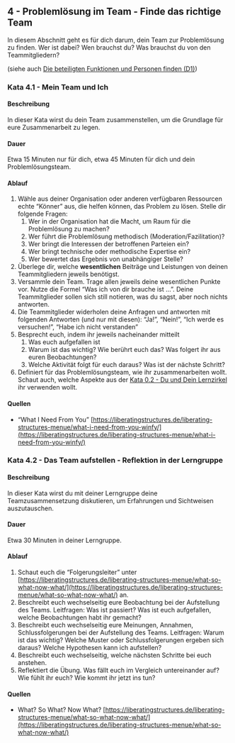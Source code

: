 ## 4 - Problemlösung im Team - Finde das richtige Team

In diesem Abschnitt geht es für dich darum, dein Team zur Problemlösung zu finden. Wer ist dabei? Wen brauchst du? Was brauchst du von den Teammitgliedern?

(siehe auch [Die beteiligten Funktionen und Personen finden (D1)](1-0-Grundlagen.md##die-beteiligten-funktionen-und-personen-finden-d1))

### Kata 4.1 - Mein Team und Ich

#### Beschreibung

In dieser Kata wirst du dein Team zusammenstellen, um die Grundlage für eure Zusammenarbeit zu legen.

#### Dauer

Etwa 15 Minuten nur für dich, etwa 45 Minuten für dich und dein Problemlösungsteam.

#### Ablauf

1. Wähle aus deiner Organisation oder anderen verfügbaren Ressourcen echte “Könner” aus, die helfen können, das Problem zu lösen.
Stelle dir folgende Fragen:
    1. Wer in der Organisation hat die Macht, um Raum für die Problemlösung zu machen?
    2. Wer führt die Problemlösung methodisch (Moderation/Fazilitation)?
    3. Wer bringt die Interessen der betroffenen Parteien ein?
    4. Wer bringt technische oder methodische Expertise ein?
    5. Wer bewertet das Ergebnis von unabhängiger Stelle?
2. Überlege dir, welche **wesentlichen** Beiträge und Leistungen von deinen Teammitgliedern jeweils benötigst.
3. Versammle dein Team. Trage allen jeweils deine wesentlichen Punkte vor. Nutze die Formel “Was ich von dir brauche ist …”. Deine Teammitglieder sollen sich still notieren, was du sagst, aber noch nichts antworten.
4. Die Teammitglieder widerholen deine Anfragen und antworten mit folgenden Antworten (und nur mit diesen): “Ja!”, “Nein!”, “Ich werde es versuchen!”, “Habe ich nicht verstanden”
5. Besprecht euch, indem ihr jeweils nacheinander mitteilt
    1. Was euch aufgefallen ist
    2. Warum ist das wichtig? Wie berührt euch das? Was folgert ihr aus euren Beobachtungen?
    3. Welche Aktivität folgt für euch daraus? Was ist der nächste Schritt?
6. Definiert für das Problemlösungsteam, wie ihr zusammenarbeiten wollt. Schaut auch, welche Aspekte aus der [Kata 0.2 - Du und Dein Lernzirkel](2-00-Lernpfad.md#kata-02---du-und-dein-lernzirkel) ihr verwenden wollt.

#### Quellen

- “What I Need From You” [https://liberatingstructures.de/liberating-structures-menue/what-i-need-from-you-winfy/](https://liberatingstructures.de/liberating-structures-menue/what-i-need-from-you-winfy/)

### Kata 4.2 - Das Team aufstellen - Reflektion in der Lerngruppe

#### Beschreibung

In dieser Kata wirst du mit deiner Lerngruppe deine Teamzusammensetzung diskutieren, um Erfahrungen und Sichtweisen auszutauschen. 

#### Dauer

Etwa 30 Minuten in deiner Lerngruppe.

#### Ablauf

1. Schaut euch die “Folgerungsleiter” unter [https://liberatingstructures.de/liberating-structures-menue/what-so-what-now-what/](https://liberatingstructures.de/liberating-structures-menue/what-so-what-now-what/) an.
2. Beschreibt euch wechselseitig eure Beobachtung bei der Aufstellung des Teams. Leitfragen:
Was ist passiert? Was ist euch aufgefallen, welche Beobachtungen habt ihr gemacht?
3. Beschreibt euch wechselseitig eure Meinungen, Annahmen, Schlussfolgerungen bei der Aufstellung des Teams. Leitfragen:
Warum ist das wichtig? Welche Muster oder Schlussfolgerungen ergeben sich daraus? Welche Hypothesen kann ich aufstellen?
4. Beschreibt euch wechselseitig, welche nächsten Schritte bei euch anstehen.
5. Reflektiert die Übung. Was fällt euch im Vergleich untereinander auf? Wie fühlt ihr euch? Wie kommt ihr jetzt ins tun?

#### Quellen

- What? So What? Now What? [https://liberatingstructures.de/liberating-structures-menue/what-so-what-now-what/](https://liberatingstructures.de/liberating-structures-menue/what-so-what-now-what/)
